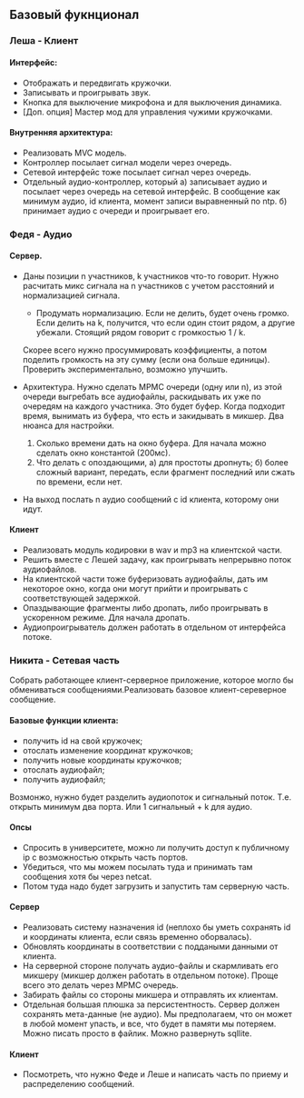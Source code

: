 ## Базовый фукнционал


### Леша - Клиент

#### Интерфейс:
- Отображать и передвигать кружочки.
- Записывать и проигрывать звук.
- Кнопка для выключение микрофона и для выключения динамика.
- [Доп. опция] Мастер мод для управления чужими кружочками.

#### Внутренняя архитектура:
- Реализовать MVC модель.
- Контроллер посылает сигнал модели через очередь.
- Сетевой интерфейс тоже посылает сигнал через очередь.
- Отдельный аудио-контроллер, который 
  а) записывает аудио и посылает через очередь на сетевой интерфейс. В сообщение как минимум аудио, id клиента, момент записи выравненный по ntp.
  б) принимает аудио с очереди и проигрывает его.


### Федя - Аудио

#### Сервер.

- Даны позиции n участников, k участников что-то говорит. Нужно расчитать микс сигнала на n участников с учетом расстояний и нормализацией сигнала.
	- Продумать нормализацию. Если не делить, будет очень громко. Если делить на k, получится, что если один стоит рядом, а другие убежали. Стоящий рядом говорит с громкостью 1 / k. 

	Скорее всего нужно просуммировать коэффициенты, а потом поделить громкость на эту сумму (если она больше единицы). Проверить экспериментально, возможно улучшить.

- Архитектура. Нужно сделать MPMC очереди (одну или n), из этой очереди выгребать все аудиофайлы, раскидывать их уже по очередям на каждого участника. Это будет буфер. Когда подходит время, вынимать из буфера, что есть и закидывать в микшер.
	Два нюанса для настройки. 
	1. Сколько времени дать на окно буфера. Для начала можно сделать окно константой (200мс).
	2. Что делать с опоздающими, а) для простоты дропнуть; б) более сложный вариант, передать, если фрагмент последний или сжать по времени, если нет.

- На выход послать n аудио сообщений с id клиента, которому они идут.

#### Клиент

- Реализовать модуль кодировки в wav и mp3 на клиентской части.
- Решить вместе с Лешей задачу, как проигрывать непрерывно поток аудиофайлов.
- На клиентской части тоже буферизовать аудиофайлы, дать им некоторое окно, когда они могут прийти и проигрывать с соответствующей задержкой.
- Опаздывающие фрагменты либо дропать, либо проигрывать в ускоренном режиме. Для начала дропать.
- Аудиопроигрыватель должен работать в отдельном от интерфейса потоке.


### Никита - Сетевая часть

Собрать работающее клиент-серверное приложение, которое могло бы обмениваться сообщениями.Реализовать базовое клиент-сереверное сообщение.

#### Базовые функции клиента:
- получить id на свой кружочек;
- отослать изменение координат кружочков;
- получить новые координаты кружочков;
- отослать аудиофайл;
- получить аудиофайл;

Возмонжо, нужно будет разделить аудиопоток и сигнальный поток. Т.е. открыть минимум два порта. Или 1 сигнальный + k для аудио.

#### Опсы
- Спросить в университете, можно ли получить доступ к публичному ip с возможностью открыть часть портов.
- Убедиться, что мы можем посылать туда и принимать там сообщения хотя бы через netcat.
- Потом туда надо будет загрузить и запустить там серверную часть.

#### Сервер

- Реализовать систему назначения id (неплохо бы уметь сохранять id и координаты клиента, если связь временно оборвалась).
- Обновлять координаты в соответствии с поддаными данными от клиента.
- На серверной стороне получать аудио-файлы и скармливать его микшеру (микшер должен работать в отдельном потоке). Проще всего это делать через MPMC очередь.
- Забирать файлы со стороны микшера и отправлять их клиентам.
- Отдельная большая плюшка за персистентность. Сервер должен сохранять мета-данные (не аудио). Мы предполагаем, что он может в любой момент упасть, и все, что будет в памяти мы потеряем. Можно писать просто в файлик. Можно развернуть sqllite.

#### Клиент

- Посмотреть, что нужно Феде и Леше и написать часть по приему и распределению сообщений.